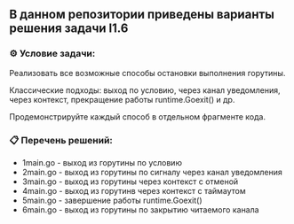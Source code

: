 ## В данном репозитории приведены варианты решения задачи l1.6  

### ⚙️ Условие задачи:  

Реализовать все возможные способы остановки выполнения горутины.

Классические подходы: выход по условию, через канал уведомления, через контекст, прекращение работы runtime.Goexit() и др.

Продемонстрируйте каждый способ в отдельном фрагменте кода.

### 📋 Перечень решений:

- 1main.go - выход из горутины по условию 
- 2main.go - выход из горутины по сигналу через канал уведомления
- 3main.go - выход из горутины через контекст с отменой
- 4main.go - выход из горутинв через контекст с таймаутом
- 5main.go - завершение работы runtime.Goexit()
- 6main.go - выход из горутины по закрытию читаемого канала
